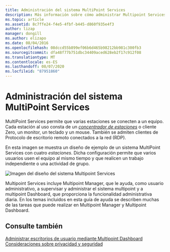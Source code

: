 ```yaml
---
title: Administración del sistema MultiPoint Services
description: Más información sobre cómo administrar Multipoint Services
ms.topic: article
ms.assetid: 8c7ffe24-f4e5-4fbf-b445-d860f935e4f3
author: lizap
manager: dongill
ms.author: elizapo
ms.date: 08/04/2016
ms.openlocfilehash: 08dccd55b899ef06b6d465b98212bb981c300fb3
ms.sourcegitcommit: dfa48f77b751dbc34409aced628eb2f17c912f08
ms.translationtype: MT
ms.contentlocale: es-ES
ms.lasthandoff: 08/07/2020
ms.locfileid: "87951860"
---
```

# <a name="managing-your-multipoint-services-system"></a>Administración del sistema MultiPoint Services
MultiPoint Services permite que varias estaciones se conecten a un equipo. Cada estación al uso consta de un [*concentrador de estaciones*](Switch-Between-Modes.md) o cliente Zero, un monitor, un teclado y un mouse. También se admiten clientes de Protocolo de escritorio remoto conectados a la red (RDP).

En esta imagen se muestra un diseño de ejemplo de un sistema MultiPoint Services con cuatro *estaciones*. Dicha configuración permite que varios usuarios usen el equipo al mismo tiempo y que realicen un trabajo independiente o una actividad de grupo.

![Imagen del diseño del sistema Multipoint Services](./media/WMSMultiPointServerSystemLayout.gif)

Multipoint Services incluye Multipoint Manager, que le ayuda, como usuario administrativo, a supervisar y administrar el sistema multipoint y a multipoint Dashboard, que proporciona la funcionalidad administrativa diaria. En los temas incluidos en esta guía de ayuda se describen muchas de las tareas que puede realizar en Multipoint Manager y Multipoint Dashboard.

## <a name="see-also"></a>Consulte también
[Administrar escritorios de usuario mediante Multipoint Dashboard](Manage-User-Desktops-Using-MultiPoint-Dashboard.md) 
 [Consideraciones sobre privacidad y seguridad](Privacy-and-Security-Considerations.md)